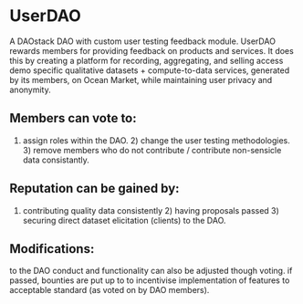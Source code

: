 # UserDAO
A DAOstack DAO with custom user testing feedback module. UserDAO rewards members for providing feedback on products and services. It does this by creating a platform for recording, aggregating, and selling access demo specific qualitative datasets + compute-to-data services, generated by its members, on Ocean Market, while maintaining user privacy and anonymity.

## Members can vote to:
1) assign roles within the DAO. 2) change the user testing methodologies. 3) remove members who do not contribute / contribute non-sensicle data consistantly. 

## Reputation can be gained by:
1) contributing quality data consistently 2) having proposals passed 3) securing direct dataset elicitation (clients) to the DAO. 

## Modifications:
to the DAO conduct and functionality can also be adjusted though voting. if passed, bounties are put up to to incentivise implementation of features to acceptable standard (as voted on by DAO members).
